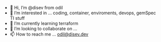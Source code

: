 - 👋 Hi, I’m @disev from odil
- 👀 I’m interested in ... coding, container, enviroments, devops, gemSpec TI stuff
- 🌱 I’m currently learning terraform
- 💞️ I’m looking to collaborate on ...
- 📫 How to reach me ... odil@disev.dev

<!---
disev-odil/disev-odil is a ✨ special ✨ repository because its `README.md` (this file) appears on your GitHub profile.
You can click the Preview link to take a look at your changes.
--->
